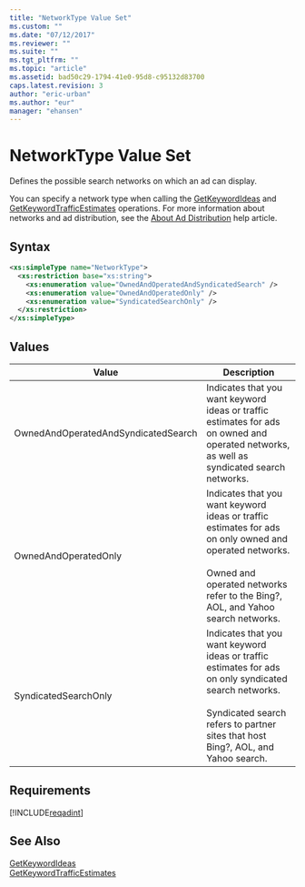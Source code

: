```yaml
---
title: "NetworkType Value Set"
ms.custom: ""
ms.date: "07/12/2017"
ms.reviewer: ""
ms.suite: ""
ms.tgt_pltfrm: ""
ms.topic: "article"
ms.assetid: bad50c29-1794-41e0-95d8-c95132d83700
caps.latest.revision: 3
author: "eric-urban"
ms.author: "eur"
manager: "ehansen"
---
```

# NetworkType Value Set
Defines the possible search networks on which an ad can display. 

You can specify a network type when calling the [GetKeywordIdeas](../adinsight-api/getkeywordideas-service-operation.md) and [GetKeywordTrafficEstimates](../adinsight-api/getkeywordtrafficestimates-service-operation.md) operations. For more information about networks and ad distribution, see the [About Ad Distribution](http://help.bingads.microsoft.com/#apex/3/en/50871/0) help article.

## Syntax

```xml
<xs:simpleType name="NetworkType">
  <xs:restriction base="xs:string">
    <xs:enumeration value="OwnedAndOperatedAndSyndicatedSearch" />
    <xs:enumeration value="OwnedAndOperatedOnly" />
    <xs:enumeration value="SyndicatedSearchOnly" />
  </xs:restriction>
</xs:simpleType>
```

## Values

|Value|Description|
|---------|---------------|
|OwnedAndOperatedAndSyndicatedSearch|Indicates that you want keyword ideas or traffic estimates for ads on owned and operated networks, as well as syndicated search networks.|
|OwnedAndOperatedOnly|Indicates that you want keyword ideas or traffic estimates for ads on only owned and operated networks.<br /><br />Owned and operated networks refer to the Bing?, AOL, and Yahoo search networks.|
|SyndicatedSearchOnly|Indicates that you want keyword ideas or traffic estimates for ads on only syndicated search networks.<br /><br />Syndicated search refers to partner sites that host Bing?, AOL, and Yahoo search.|

## Requirements
[!INCLUDE[reqadint](../adinsight-api/includes/reqadint.md)]
## See Also
[GetKeywordIdeas](../adinsight-api/getkeywordideas-service-operation.md)  
[GetKeywordTrafficEstimates](../adinsight-api/getkeywordtrafficestimates-service-operation.md)  

